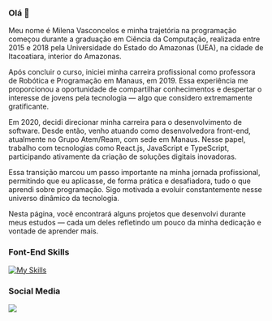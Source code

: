 ### Olá 👋
Meu nome é Milena Vasconcelos e minha trajetória na programação começou durante a graduação em Ciência da Computação, realizada entre 2015 e 2018 pela Universidade do Estado do Amazonas (UEA), na cidade de Itacoatiara, interior do Amazonas.

Após concluir o curso, iniciei minha carreira profissional como professora de Robótica e Programação em Manaus, em 2019. Essa experiência me proporcionou a oportunidade de compartilhar conhecimentos e despertar o interesse de jovens pela tecnologia — algo que considero extremamente gratificante.

Em 2020, decidi direcionar minha carreira para o desenvolvimento de software. Desde então, venho atuando como desenvolvedora front-end, atualmente no Grupo Atem/Ream, com sede em Manaus. Nesse papel, trabalho com tecnologias como React.js, JavaScript e TypeScript, participando ativamente da criação de soluções digitais inovadoras.

Essa transição marcou um passo importante na minha jornada profissional, permitindo que eu aplicasse, de forma prática e desafiadora, tudo o que aprendi sobre programação. Sigo motivada a evoluir constantemente nesse universo dinâmico da tecnologia.

Nesta página, você encontrará alguns projetos que desenvolvi durante meus estudos — cada um deles refletindo um pouco da minha dedicação e vontade de aprender mais.


### Font-End Skills

[![My Skills](https://skillicons.dev/icons?i=js,ts,react,html,css)](https://skillicons.dev)


### Social Media 

<div> 
  <a href="https://www.linkedin.com/in/milena-vasconcelos-342445125" target="_blank"><img src="https://img.shields.io/badge/-LinkedIn-%230077B5?style=for-the-badge&logo=linkedin&logoColor=white" target="_blank"></a>  
</div>
